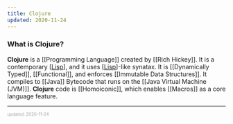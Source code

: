 ```yaml
---
title: Clojure
updated: 2020-11-24
---
```


### What is Clojure?

**Clojure** is a [[Programming Language]] created by [[Rich Hickey]]. It is a contemporary [[Lisp]], and it uses [[Lisp]]-like synatax. It is [[Dynamically Typed]], [[Functional]], and enforces [[Immutable Data Structures]]. It compiles to [[Java]] Bytecode that runs on the [[Java Virtual Machine (JVM)]]. **Clojure** code is [[Homoiconic]], which enables [[Macros]] as a core language feature.

<!--Here's a sample of **Clojure** code:

-->

---

<sup><sub><font color="#a6a6a6">updated: 2020-11-24</font></sub></sup>

[//begin]: # "Autogenerated link references for markdown compatibility"
[programming-language]: programming-language "Programming Language"
[rich-hickey]: rich-hickey "Rich Hickey"
[lisp]: lisp "Lisp"
[immutable-data-structures]: immutable-data-structures "Immutable Data Structures"
[//end]: # "Autogenerated link references"